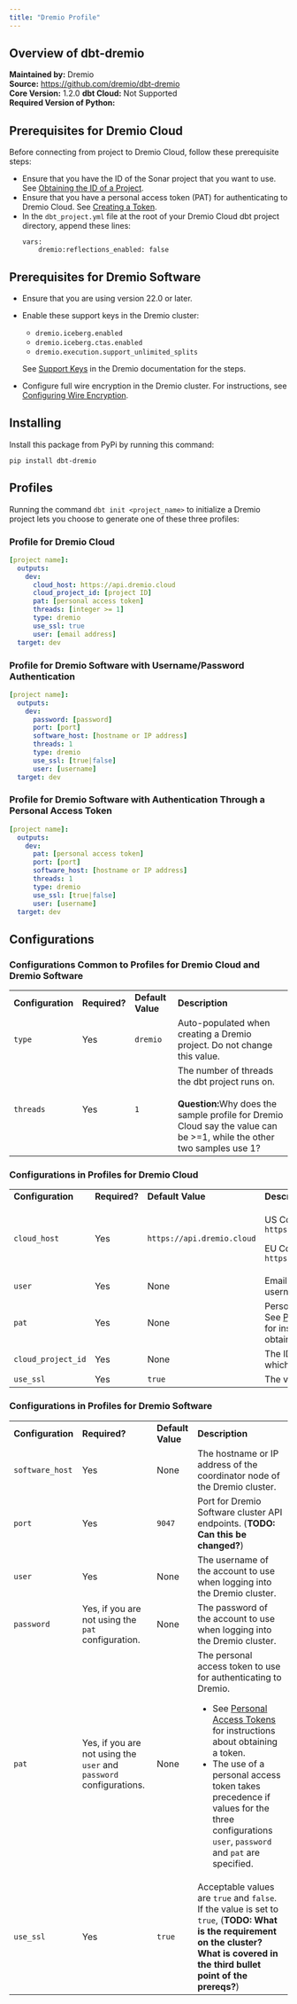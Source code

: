 ```yaml
---
title: "Dremio Profile"
---
```



## Overview of dbt-dremio
**Maintained by:** Dremio      
**Source:** https://github.com/dremio/dbt-dremio  
**Core Version:** 1.2.0
**dbt Cloud:** Not Supported    
**Required Version of Python:** 

<!-- Who is the author going to be?
![dbt-dremio stars](https://img.shields.io/github/stars/fabrice-etanchaud/dbt-dremio?style=for-the-badge)
-->

## Prerequisites for Dremio Cloud
Before connecting from project to Dremio Cloud, follow these prerequisite steps:
* Ensure that you have the ID of the Sonar project that you want to use. See [Obtaining the ID of a Project](https://docs.dremio.com/cloud/cloud-entities/projects/#obtaining-the-id-of-a-project).
* Ensure that you have a personal access token (PAT) for authenticating to Dremio Cloud. See [Creating a Token](https://docs.dremio.com/cloud/security/authentication/personal-access-token/#creating-a-token).
* In the `dbt_project.yml` file at the root of your Dremio Cloud dbt project directory, append these lines:
    ```
    vars:
        dremio:reflections_enabled: false
    ```

## Prerequisites for Dremio Software

* Ensure that you are using version 22.0 or later.
* Enable these support keys in the Dremio cluster:
  * `dremio.iceberg.enabled`
  * `dremio.iceberg.ctas.enabled`
  * `dremio.execution.support_unlimited_splits`

  See <a target="_blank" href="https://docs.dremio.com/software/advanced-administration/support-settings/#support-keys">Support Keys</a> in the Dremio documentation for the steps.
* Configure full wire encryption in the Dremio cluster. For instructions, see <a target="_blank" href="https://docs.dremio.com/software/deployment/wire-encryption-config/">Configuring Wire Encryption</a>.

## Installing

Install this package from PyPi by running this command:

```
pip install dbt-dremio
```

## Profiles

Running the command `dbt init <project_name>` to initialize a Dremio project lets you choose to generate one of these three profiles:


### Profile for Dremio Cloud
```yaml
[project name]:
  outputs:
    dev:
      cloud_host: https://api.dremio.cloud
      cloud_project_id: [project ID]
      pat: [personal access token]
      threads: [integer >= 1]
      type: dremio
      use_ssl: true
      user: [email address]
  target: dev
```

### Profile for Dremio Software with Username/Password Authentication
```yaml
[project name]:
  outputs:
    dev:
      password: [password]
      port: [port]
      software_host: [hostname or IP address]
      threads: 1
      type: dremio
      use_ssl: [true|false]
      user: [username]
  target: dev
```

### Profile for Dremio Software with Authentication Through a Personal Access Token
```yaml
[project name]:
  outputs:
    dev:
      pat: [personal access token]
      port: [port]
      software_host: [hostname or IP address]
      threads: 1
      type: dremio
      use_ssl: [true|false]
      user: [username]
  target: dev
```

## Configurations

### Configurations Common to Profiles for Dremio Cloud and Dremio Software

<table>
<tr>
 <td><strong>Configuration</strong>
 </td>
 <td><strong>Required?</strong>
 </td>
 <td><strong>Default Value</strong>
 </td>
 <td><strong>Description</strong>
 </td>
</tr>
<tr>
 <td><code>type</code>
 </td>
 <td>Yes
 </td>
 <td><code>dremio</code>
 </td>
 <td>Auto-populated when creating a Dremio project. Do not change this value.
 </td>
</tr>
<tr>
 <td><code>threads</code>
 </td>
 <td>Yes
 </td>
 <td><code>1</code>
 </td>
 <td>The number of threads the dbt project runs on.<br><br><b>Question:</b>Why does the sample profile for Dremio Cloud say the value can be >=1, while the other two samples use 1?
 </td>
</tr>
</table>
  
### Configurations in Profiles for Dremio Cloud
<table>
<tr>
 <td><strong>Configuration</strong>
 </td>
 <td><strong>Required?</strong>
 </td>
 <td><strong>Default Value</strong>
 </td>
 <td><strong>Description</strong>
 </td>
</tr>
<tr>
<td><code>cloud_host</code>
</td>
<td>Yes
</td>
<td><code>https://api.dremio.cloud</code>
</td>
<td>
<p>US Control Plane<br>
<code>https://api.dremio.cloud</code>
<p>
EU Control Plane<br>
<code>https://api.eu.dremio.cloud</code>
   </td>
  </tr>
  <tr>
  <td><code>user</code></td>
  <td>Yes</td>
  <td>None</td>
  <td>Email address used as a username in Dremio Cloud
  </tr>
  <tr>
  <td><code>pat</code></td>
  <td>Yes</td>
  <td>None</td>
  <td>Personal Access Token<br>See <a target="_blank" href="https://docs.dremio.com/cloud/security/authentication/personal-access-token/">Personal Access Tokens</a> for instructions about obtaining a token.</td>
  </tr>
  <tr>
  <td><code>cloud_project_id</code></td>
  <td>Yes</td>
  <td>None</td>
  <td>The ID of the Sonar project in which to run transformations.</td>
  </tr>
  <tr>
   <td><code>use_ssl</code>
   </td>
   <td>Yes
   </td>
   <td><code>true</code>
   </td>
   <td>The value must be <code>true</code>.</td>
  </tr>
  </table>
    
### Configurations in Profiles for Dremio Software
<table>
<tr>
 <td><strong>Configuration</strong>
 </td>
 <td><strong>Required?</strong>
 </td>
 <td><strong>Default Value</strong>
 </td>
 <td><strong>Description</strong>
 </td>
  </tr>
  <tr>
   <td><code>software_host</code>
   </td>
   <td>Yes</td>
   <td>None</td>
   <td>The hostname or IP address of the coordinator node of the Dremio cluster.</strong>
   </td>
  </tr>
  <tr>
   <td><code>port</code>
   </td>
   <td>Yes</td>
   <td><code>9047</code></td>
   <td>Port for Dremio Software cluster API endpoints. (<strong>TODO: Can this be changed?</strong>)
   </td>
  </tr>
  <tr>
   <td><code>user</code>
   </td>
   <td>Yes</td>
   <td>None
   </td>
   <td>The username of the account to use when logging into the Dremio cluster.
   </td>
  </tr>
  <tr>
   <td><code>password</code>
   </td>
   <td>Yes, if you are not using the <code>pat</code> configuration.</td>
   <td>None
   </td>
   <td>The password of the account to use when logging into the Dremio cluster.
   </td>
  </tr>
  <tr>
   <td><code>pat</code>
   </td>
   <td>Yes, if you are not using the <code>user</code> and <code>password</code> configurations.</td>
   <td>None
   </td>
   <td>The personal access token to use for authenticating to Dremio.<br><ul><li>See <a target="_blank" href="https://docs.dremio.com/software/security/personal-access-tokens">Personal Access Tokens</a> for instructions about obtaining a token.</li><li>The use of a personal access token takes precedence if values for the three configurations <code>user</code>, <code>password</code> and <code>pat</code> are specified.</li></ul>
   </td>
  </tr>
  <tr>
   <td><code>use_ssl</code>
   </td>
   <td>Yes
   </td>
   <td><code>true</code>
   </td>
   <td>Acceptable values are <code>true</code> and <code>false</code>. If the value is set to <code>true</code>, (<strong>TODO: What is the requirement on the cluster? What is covered in the third bullet point of the prereqs?</strong>)
   </td>
  </tr>
</table>